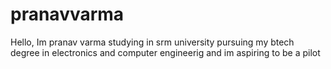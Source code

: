 # pranavvarma
Hello, Im pranav varma studying in srm university pursuing my btech degree in electronics and computer engineerig and im aspiring to be a pilot
